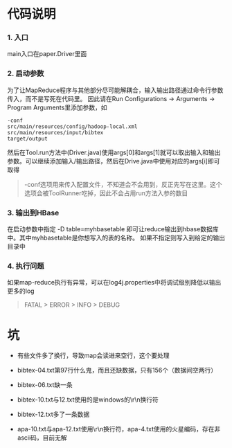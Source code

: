 # 代码说明

### 1. 入口
main入口在paper.Driver里面

### 2. 启动参数
为了让MapReduce程序与其他部分尽可能解耦合，输入输出路径通过命令行参数传入，而不是写死在代码里。
因此请在Run Configurations -> Arguments -> Program Arguments里添加参数，如
```
-conf
src/main/resources/config/hadoop-local.xml
src/main/resources/input/bibtex
target/output
```
然后在Tool.run方法中(Driver.java)使用args[0]和args[1]就可以取出输入和输出参数。可以继续添加输入/输出路径，然后在Drive.java中使用对应的args[i]即可取得

> -conf选项用来传入配置文件，不知道会不会用到，反正先写在这里。这个选项会被ToolRunner吃掉，因此不会占用run方法入参的数目

### 3. 输出到HBase
在启动参数中指定 -D table=myhbasetable 即可让reduce输出到hbase数据库中。其中myhbasetable是你想写入的表的名称。
如果不指定则写入到给定的输出目录中

### 4. 执行问题
如果map-reduce执行有异常，可以在log4j.properties中将调试级别降低以输出更多的log

> FATAL > ERROR > INFO > DEBUG

# 坑

- 有些文件多了换行，导致map会读进来空行，这个要处理

- bibtex-04.txt第97行什么鬼，而且还缺数据，只有156个（数据间空两行）

- bibtex-06.txt缺一条

- bibtex-10.txt与12.txt使用的是windows的\r\n换行符

- bibtex-12.txt多了一条数据

- apa-10.txt与apa-12.txt使用\r\n换行符，apa-4.txt使用的火星编码，存在非ascii码，目前无解

